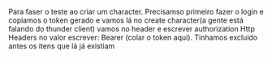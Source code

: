 Para faser o teste ao criar um character. Precisamso primeiro fazer o login e copiamos o token gerado e vamos lá no create character(a gente está falando do thunder client) vamos no header e escrever authorization Http Headers no valor escrever: Bearer (colar o token aqui).
Tinhamos excluido antes os itens que lá já existiam